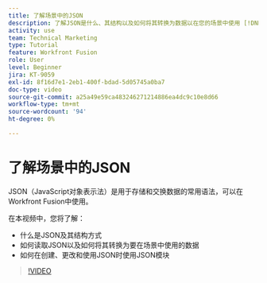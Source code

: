 ```yaml
---
title: 了解场景中的JSON
description: 了解JSON是什么、其结构以及如何将其转换为数据以在您的场景中使用 [!DNL Adobe Workfront Fusion].
activity: use
team: Technical Marketing
type: Tutorial
feature: Workfront Fusion
role: User
level: Beginner
jira: KT-9059
exl-id: 8f16d7e1-2eb1-400f-bdad-5d05745a0ba7
doc-type: video
source-git-commit: a25a49e59ca483246271214886ea4dc9c10e8d66
workflow-type: tm+mt
source-wordcount: '94'
ht-degree: 0%

---
```


# 了解场景中的JSON

JSON（JavaScript对象表示法）是用于存储和交换数据的常用语法，可以在Workfront Fusion中使用。

在本视频中，您将了解：

* 什么是JSON及其结构方式
* 如何读取JSON以及如何将其转换为要在场景中使用的数据
* 如何在创建、更改和使用JSON时使用JSON模块

>[!VIDEO](https://video.tv.adobe.com/v/335300/?quality=12&learn=on)
